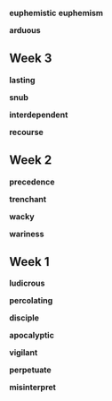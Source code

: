 

**euphemistic**
**euphemism**

**arduous**

## Week 3 

**lasting**

**snub**

**interdependent**

**recourse**

## Week 2 

**precedence**

**trenchant**

**wacky**

**wariness**  

## Week 1  

**ludicrous**

**percolating**

**disciple**

**apocalyptic**

**vigilant**  

**perpetuate**  

**misinterpret**

